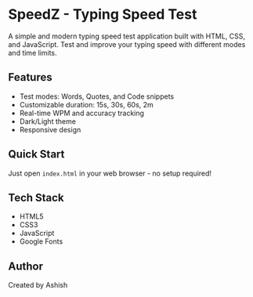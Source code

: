 # SpeedZ - Typing Speed Test

A simple and modern typing speed test application built with HTML, CSS, and JavaScript. Test and improve your typing speed with different modes and time limits.

## Features

- Test modes: Words, Quotes, and Code snippets
- Customizable duration: 15s, 30s, 60s, 2m
- Real-time WPM and accuracy tracking
- Dark/Light theme
- Responsive design

## Quick Start

Just open `index.html` in your web browser - no setup required!

## Tech Stack

- HTML5
- CSS3
- JavaScript
- Google Fonts

## Author

Created by Ashish 